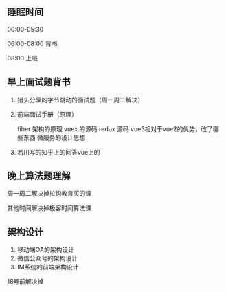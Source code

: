 ## 睡眠时间

  00:00-05:30

  06:00-08:00 背书

  08:00 上班

## 早上面试题背书

1. 猎头分享的字节跳动的面试题（周一周二解决）
2. 前端面试手册（原理）

    fiber 架构的原理
    vuex 的源码 redux 源码
    vue3相对于vue2的优势，改了哪些东西
    微服务的设计思想

3. 若川写的知乎上的回答vue上的

## 晚上算法题理解

周一周二解决掉拉钩教育买的课

其他时间解决掉极客时间算法课

## 架构设计

1. 移动端OA的架构设计
2. 微信公众号的架构设计
3. IM系统的前端架构设计

18号前解决掉
